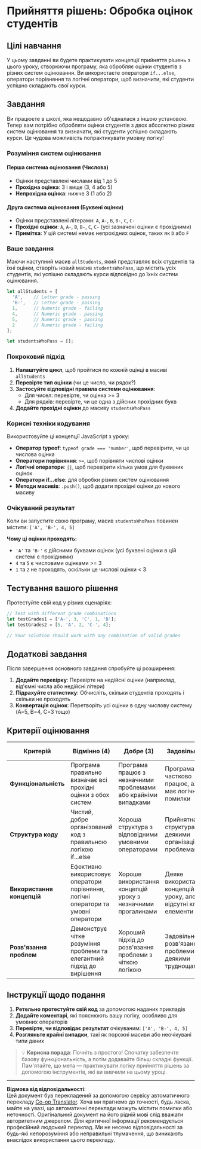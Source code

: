 <!--
CO_OP_TRANSLATOR_METADATA:
{
  "original_hash": "ffe366b2d1f037b99fbadbe1dc81083d",
  "translation_date": "2025-10-24T15:23:52+00:00",
  "source_file": "2-js-basics/3-making-decisions/assignment.md",
  "language_code": "uk"
}
-->
# Прийняття рішень: Обробка оцінок студентів

## Цілі навчання

У цьому завданні ви будете практикувати концепції прийняття рішень з цього уроку, створюючи програму, яка обробляє оцінки студентів з різних систем оцінювання. Ви використаєте оператори `if...else`, оператори порівняння та логічні оператори, щоб визначити, які студенти успішно складають свої курси.

## Завдання

Ви працюєте в школі, яка нещодавно об'єдналася з іншою установою. Тепер вам потрібно обробляти оцінки студентів з двох абсолютно різних систем оцінювання та визначати, які студенти успішно складають курси. Це чудова можливість попрактикувати умовну логіку!

### Розуміння систем оцінювання

#### Перша система оцінювання (Числова)
- Оцінки представлені числами від 1 до 5
- **Прохідна оцінка**: 3 і вище (3, 4 або 5)
- **Непрохідна оцінка**: нижче 3 (1 або 2)

#### Друга система оцінювання (Буквені оцінки)
- Оцінки представлені літерами: `A`, `A-`, `B`, `B-`, `C`, `C-`
- **Прохідні оцінки**: `A`, `A-`, `B`, `B-`, `C`, `C-` (усі зазначені оцінки є прохідними)
- **Примітка**: У цій системі немає непрохідних оцінок, таких як `D` або `F`

### Ваше завдання

Маючи наступний масив `allStudents`, який представляє всіх студентів та їхні оцінки, створіть новий масив `studentsWhoPass`, що містить усіх студентів, які успішно складають курси відповідно до їхніх систем оцінювання.

```javascript
let allStudents = [
  'A',    // Letter grade - passing
  'B-',   // Letter grade - passing  
  1,      // Numeric grade - failing
  4,      // Numeric grade - passing
  5,      // Numeric grade - passing
  2       // Numeric grade - failing
];

let studentsWhoPass = [];
```

### Покроковий підхід

1. **Налаштуйте цикл**, щоб пройтися по кожній оцінці в масиві `allStudents`
2. **Перевірте тип оцінки** (чи це число, чи рядок?)
3. **Застосуйте відповідні правила системи оцінювання**:
   - Для чисел: перевірте, чи оцінка >= 3
   - Для рядків: перевірте, чи це одна з дійсних прохідних букв
4. **Додайте прохідні оцінки** до масиву `studentsWhoPass`

### Корисні техніки кодування

Використовуйте ці концепції JavaScript з уроку:

- **Оператор typeof**: `typeof grade === 'number'`, щоб перевірити, чи це числова оцінка
- **Оператори порівняння**: `>=`, щоб порівняти числові оцінки
- **Логічні оператори**: `||`, щоб перевірити кілька умов для буквених оцінок
- **Оператори if...else**: для обробки різних систем оцінювання
- **Методи масивів**: `.push()`, щоб додати прохідні оцінки до нового масиву

### Очікуваний результат

Коли ви запустите свою програму, масив `studentsWhoPass` повинен містити: `['A', 'B-', 4, 5]`

**Чому ці оцінки проходять:**
- `'A'` та `'B-'` є дійсними буквами оцінок (усі буквені оцінки в цій системі є прохідними)
- `4` та `5` є числовими оцінками >= 3
- `1` та `2` не проходять, оскільки це числові оцінки < 3

## Тестування вашого рішення

Протестуйте свій код у різних сценаріях:

```javascript
// Test with different grade combinations
let testGrades1 = ['A-', 3, 'C', 1, 'B'];
let testGrades2 = [5, 'A', 2, 'C-', 4];

// Your solution should work with any combination of valid grades
```

## Додаткові завдання

Після завершення основного завдання спробуйте ці розширення:

1. **Додайте перевірку**: Перевірте на недійсні оцінки (наприклад, від'ємні числа або недійсні літери)
2. **Підрахуйте статистику**: Обчисліть, скільки студентів проходять і скільки не проходять
3. **Конвертація оцінок**: Перетворіть усі оцінки в одну числову систему (A=5, B=4, C=3 тощо)

## Критерії оцінювання

| Критерій | Відмінно (4) | Добре (3) | Задовільно (2) | Початково (1) |
|----------|--------------|------------|----------------|---------------|
| **Функціональність** | Програма правильно визначає всі прохідні оцінки з обох систем | Програма працює з незначними проблемами або крайніми випадками | Програма частково працює, але має логічні помилки | Програма має значні помилки або не запускається |
| **Структура коду** | Чистий, добре організований код з правильною логікою if...else | Хороша структура з відповідними умовними операторами | Прийнятна структура з деякими організаційними проблемами | Погана структура, важко зрозуміти логіку |
| **Використання концепцій** | Ефективно використовує оператори порівняння, логічні оператори та умовні оператори | Хороше використання концепцій уроку з незначними прогалинами | Деяке використання концепцій уроку, але відсутні ключові елементи | Обмежене використання концепцій уроку |
| **Розв'язання проблем** | Демонструє чітке розуміння проблеми та елегантний підхід до вирішення | Хороший підхід до розв'язання проблеми з чіткою логікою | Задовільне розв'язання проблеми з деякими труднощами | Нечіткий підхід, не демонструє розуміння |

## Інструкції щодо подання

1. **Ретельно протестуйте свій код** за допомогою наданих прикладів
2. **Додайте коментарі**, які пояснюють вашу логіку, особливо для умовних операторів
3. **Перевірте, чи відповідає результат** очікуваним: `['A', 'B-', 4, 5]`
4. **Розгляньте крайні випадки**, такі як порожні масиви або неочікувані типи даних

> 💡 **Корисна порада**: Почніть з простого! Спочатку забезпечте базову функціональність, а потім додавайте більш складні функції. Пам'ятайте, що мета — практикувати логіку прийняття рішень за допомогою інструментів, які ви вивчили на цьому уроці.

---

**Відмова від відповідальності**:  
Цей документ був перекладений за допомогою сервісу автоматичного перекладу [Co-op Translator](https://github.com/Azure/co-op-translator). Хоча ми прагнемо до точності, будь ласка, майте на увазі, що автоматичні переклади можуть містити помилки або неточності. Оригінальний документ на його рідній мові слід вважати авторитетним джерелом. Для критичної інформації рекомендується професійний людський переклад. Ми не несемо відповідальності за будь-які непорозуміння або неправильні тлумачення, що виникають внаслідок використання цього перекладу.